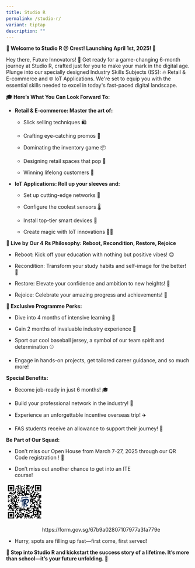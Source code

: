 ```yaml
---
title: Studio R
permalink: /studio-r/
variant: tiptap
description: ""
---
```

<p><strong>🌟 Welcome to Studio R @ Crest! Launching April 1st, 2025! 🚀</strong>
</p>
<p>Hey there, Future Innovators! 🌟 Get ready for a game-changing 6-month
journey at Studio R, crafted just for you to make your mark in the digital
age. Plunge into our specially designed Industry Skills Subjects (ISS):
🔥 Retail &amp; E-commerce and 🌐 IoT Applications. We're set to equip
you with the essential skills needed to excel in today's fast-paced digital
landscape.</p>
<p><strong>🎓 Here’s What You Can Look Forward To:</strong>
</p>
<ul data-tight="true" class="tight">
<li>
<p><strong>Retail &amp; E-commerce: Master the art of:</strong>
</p>
<ul data-tight="true" class="tight">
<li>
<p>Slick selling techniques 🛍️</p>
</li>
<li>
<p>Crafting eye-catching promos 🎨</p>
</li>
<li>
<p>Dominating the inventory game 📦</p>
</li>
<li>
<p>Designing retail spaces that pop 🎈</p>
</li>
<li>
<p>Winning lifelong customers 💖</p>
</li>
</ul>
</li>
<li>
<p><strong>IoT Applications: Roll up your sleeves and:</strong>
</p>
<ul data-tight="true" class="tight">
<li>
<p>Set up cutting-edge networks 🔌</p>
</li>
<li>
<p>Configure the coolest sensors 🌡️</p>
</li>
<li>
<p>Install top-tier smart devices 📲</p>
</li>
<li>
<p>Create magic with IoT innovations 🎩✨</p>
</li>
</ul>
</li>
</ul>
<p><strong>🌈 Live by Our 4 Rs Philosophy: Reboot, Recondition, Restore, Rejoice</strong>
</p>
<ul data-tight="true" class="tight">
<li>
<p>Reboot: Kick off your education with nothing but positive vibes! 😊</p>
</li>
<li>
<p>Recondition: Transform your study habits and self-image for the better!
💪</p>
</li>
<li>
<p>Restore: Elevate your confidence and ambition to new heights! 🚀</p>
</li>
<li>
<p>Rejoice: Celebrate your amazing progress and achievements! 🎉</p>
</li>
</ul>
<p><strong>🚀 Exclusive Programme Perks:</strong>
</p>
<ul data-tight="true" class="tight">
<li>
<p>Dive into 4 months of intensive learning 📘</p>
</li>
<li>
<p>Gain 2 months of invaluable industry experience 🏢</p>
</li>
<li>
<p>Sport our cool baseball jersey, a symbol of our team spirit and determination
⚾</p>
</li>
<li>
<p>Engage in hands-on projects, get tailored career guidance, and so much
more!</p>
</li>
</ul>
<p><strong>Special Benefits:</strong>
</p>
<ul data-tight="true" class="tight">
<li>
<p>Become job-ready in just 6 months! 🎓</p>
</li>
<li>
<p>Build your professional network in the industry! 🤝</p>
</li>
<li>
<p>Experience an unforgettable incentive overseas trip! ✈️</p>
</li>
<li>
<p>FAS students receive an allowance to support their journey! 💸</p>
</li>
</ul>
<p><strong>Be Part of Our Squad:</strong>
</p>
<ul data-tight="true" class="tight">
<li>
<p>Don’t miss our Open House from March 7-27, 2025 through our QR Code registration
! 🌟</p>
</li>
<li>
<p>Don’t miss out another chance to get into an ITE course!&nbsp;&nbsp;&nbsp;&nbsp;&nbsp;&nbsp;&nbsp;&nbsp;&nbsp;&nbsp;&nbsp;&nbsp;&nbsp;&nbsp;&nbsp;&nbsp;&nbsp;&nbsp;&nbsp;&nbsp;&nbsp;&nbsp;&nbsp;&nbsp;&nbsp;&nbsp;&nbsp;&nbsp;&nbsp;&nbsp;&nbsp;&nbsp;&nbsp;&nbsp;&nbsp;&nbsp;&nbsp;&nbsp;&nbsp;&nbsp;</p>
</li>
</ul>
<div class="isomer-image-wrapper">
<img style="width: 20%;" height="auto" width="100%" alt="" src="/images/Studio_R/studio_r.png">
</div>
<p>&nbsp;&nbsp;&nbsp;&nbsp;&nbsp;&nbsp;&nbsp;&nbsp;&nbsp;&nbsp;&nbsp;&nbsp;&nbsp;&nbsp;&nbsp;&nbsp;&nbsp;&nbsp;&nbsp;&nbsp;&nbsp;&nbsp;&nbsp;&nbsp;
<a rel="noopener noreferrer nofollow" target="_blank">https://form.gov.sg/67b9a02807107977a3fa779e</a>
</p>
<ul data-tight="true" class="tight">
<li>
<p>Hurry, spots are filling up fast—first come, first served!</p>
</li>
</ul>
<p><strong>🌟 Step into Studio R and kickstart the success story of a lifetime. It’s more than school—it’s your future unfolding. 🌟</strong>
</p>